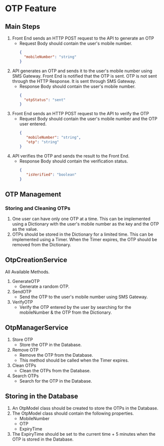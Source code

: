 # OTP Feature

## Main Steps

1. Front End sends an HTTP POST request to the API to generate an OTP
   * Request Body should contain the user's mobile number.
     ```json
     {
       "mobileNumber": "string"
     }
     ```
2. API generates an OTP and sends it to the user's mobile number using SMS Gateway. Front End is notified that the OTP is sent. OTP is not sent through the HTTP Response. It is sent through SMS Gateway.
   * Response Body should contain the user's mobile number.
     ```json
     {
       "otpStatus": "sent"
     }
     ```
3. Front End sends an HTTP POST request to the API to verify the OTP
    * Request Body should contain the user's mobile number and the OTP user entered.
      ```json
      {
         "mobileNumber": "string",
         "otp": "string"
      }
      ```
4. API verifies the OTP and sends the result to the Front End.
    * Response Body should contain the verification status.
      ```json
      {
         "isVerified": "boolean"
      }
      ```
      
## OTP Management

### Storing and Cleaning OTPs
1. One user can have only one OTP at a time. This can be implemented using a Dictionary with the user's mobile number as the key and the OTP as the value.
2. OTPs should be stored in the Dictionary for a limited time. This can be implemented using a Timer. When the Timer expires, the OTP should be removed from the Dictionary.


## OtpCreationService
All Available Methods.

1. GenerateOTP
   * Generate a random OTP.
2. SendOTP
   * Send the OTP to the user's mobile number using SMS Gateway.
2. VerifyOTP
   * Verify the OTP entered by the user by searching for the mobileNumber & the OTP from the Dictionary.

## OtpManagerService
1. Store OTP
   * Store the OTP in the Database. 
2. Remove OTP
   * Remove the OTP from the Database.
   * This method should be called when the Timer expires.
3. Clean OTPs
   * Clean the OTPs from the Database. 
4. Search OTPs
   * Search for the OTP in the Database. 


## Storing in the Database
1. An OtpModel class should be created to store the OTPs in the Database.
2. The OtpModel class should contain the following properties.
   * MobileNumber
   * OTP
   * ExpiryTime
3. The ExpiryTime should be set to the current time + 5 minutes when the OTP is stored in the Database.


